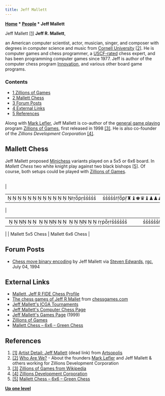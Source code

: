 ```yaml
---
title: Jeff Mallett
---
```

**[Home](Home "Home") \* [People](People "People") \* Jeff Mallett**



 [](File:Jeffmallett.jpg) Jeff Mallett <a id="cite-note-1" href="#cite-ref-1">[1]</a> 
**Jeff R. Mallett**,  

an American computer scientist, actor, musician, singer, and composer with degrees in computer science and music from [Cornell University](https://en.wikipedia.org/wiki/Cornell_University) <a id="cite-note-2" href="#cite-ref-2">[2]</a>. 
He is computer games and chess programmer, a [USCF-rated](https://en.wikipedia.org/wiki/United_States_Chess_Federation) chess expert, and has been programming computer games since 1977. 
Jeff is author of the computer chess program [Innovation](Innovation "Innovation"), and various other board game programs. 



### Contents


* [1 Zillions of Games](#zillions-of-games)
* [2 Mallett Chess](#mallett-chess)
* [3 Forum Posts](#forum-posts)
* [4 External Links](#external-links)
* [5 References](#references)






Along with [Mark Lefler](Mark_Lefler "Mark Lefler"), Jeff Mallett is co-author of the [general game playing](General_Game_Playing "General Game Playing") program [Zillions of Games](Zillions_of_Games "Zillions of Games"), first released in 1998 <a id="cite-note-3" href="#cite-ref-3">[3]</a>. He is also co-founder of the *Zillions Development Corporation* <a id="cite-note-4" href="#cite-ref-4">[4]</a>. 



## Mallett Chess


Jeff Mallett proposed [Minichess](https://en.wikipedia.org/wiki/Minichess) variants played on a 5x5 or 6x6 board. 
In *Mallett Chess* two white knight play against two black bishops <a id="cite-note-5" href="#cite-ref-5">[5]</a>. Of course, both setups could be played with [Zillions of Games](Zillions_of_Games "Zillions of Games").





|  |  |  |  |
| --- | --- | --- | --- |
| 

|  |
| --- |
|                  ♜♝♚♛♝♟♟♟♟♟     ♙♙♙♙♙♖♘♔♕♘ |

 | 

|  |
| --- |
|                               ♜♝♛♚♝♜♟♟♟♟♟♟            ♙♙♙♙♙♙♖♘♕♔♘♖ |

 |
|  Mallett 5x5 Chess
 |  Mallett 6x6 Chess
 |


## Forum Posts


* [Chess move binary encoding](https://groups.google.com/d/msg/rec.games.chess/yL_tzhBpVsw/PBb6dSWl9FgJ) by Jeff Mallett via [Steven Edwards](Steven_Edwards "Steven Edwards"), [rgc](Computer_Chess_Forums "Computer Chess Forums"), July 04, 1994


## External Links


* [Mallett, Jeff R FIDE Chess Profile](http://ratings.fide.com/card.phtml?event=2005476)
* [The chess games of Jeff R Mallet](http://www.chessgames.com/perl/chessplayer?pid=100284) from [chessgames.com](http://www.chessgames.com/index.html)
* [Jeff Mallett's ICGA Tournaments](https://www.game-ai-forum.org/icga-tournaments/person.php?id=476)
* [Jeff Mallett's Computer Chess Page](http://www.zillions-of-games.com/Jeff/cchess.html)
* [Jeff Mallett's Games Page](http://www.zillions-of-games.com/Jeff/netgames.html) (1999)
* [Zillions of Games](http://www.zillions-of-games.com/index.html)
* [Mallett Chess – 6x6 – Green Chess](https://greenchess.net/rules.php?v=mallett)


## References


1. <a id="cite-ref-1" href="#cite-note-1">[1]</a> [Artist Detail: Jeff Mallett](http://www.artsopolis.com/profile/detail/493) (dead link) from [Artsopolis](http://www.artsopolis.com/)
2. <a id="cite-ref-2" href="#cite-note-2">[2]</a> [Who Are We?](http://www.zillions-of-games.com/whoarewe.html) - About the founders [Mark Lefler](Mark_Lefler "Mark Lefler") and Jeff Mallett & others working for Zillions Development Corporation
3. <a id="cite-ref-3" href="#cite-note-3">[3]</a> [Zillions of Games from Wikipedia](https://en.wikipedia.org/wiki/Zillions_of_Games)
4. <a id="cite-ref-4" href="#cite-note-4">[4]</a> [Zillions Development Corporation](http://www.zillions-of-games.com/zildev.html)
5. <a id="cite-ref-5" href="#cite-note-5">[5]</a> [Mallett Chess – 6x6 – Green Chess](https://greenchess.net/rules.php?v=mallett)

**[Up one level](People "People")**







 
